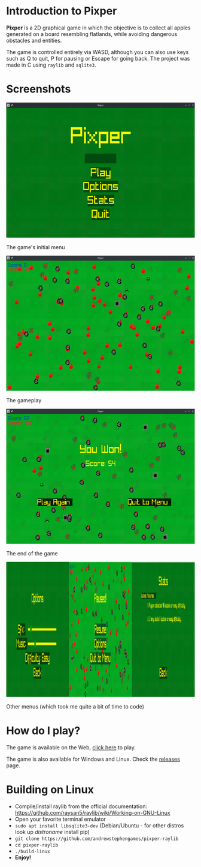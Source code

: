 # Introduction to Pixper

**Pixper** is a 2D graphical game in which the objective is to collect all apples generated on a board resembling flatlands, while avoiding dangerous obstacles and entities.

The game is controlled entirely via WASD, although you can also use keys such as Q to quit, P for pausing or Escape for going back. The project was made in C using `raylib` and `sqlite3`.

# Screenshots


<img src="./docs/images/menu1.png" alt="Initial menu" width="640" height="360"/>

The game's initial menu

<img src="./docs/images/gameplay.png" alt="Gameplay" width="640" height="360"/>

The gameplay

<img src="./docs/images/win.png" alt="You won!" width="640" height="360"/>

The end of the game

<img src="./docs/images/menu2.png" alt="3 in 1" width="1920" height="360"/>

Other menus (which took me quite a bit of time to code)

# How do I play?

The game is available on the Web, <a href="https://andrewstephen.xyz/pixper">click here</a> to play.

The game is also available for Windows and Linux. Check the <a href="https://github.com/andrewstephengames/pixper-raylib/releases">releases</a> page.

# Building on Linux

* Compile/install raylib from the official documentation: https://github.com/raysan5/raylib/wiki/Working-on-GNU-Linux
* Open your favorite terminal emulator
* `sudo apt install libsqlite3-dev` (Debian/Ubuntu - for other distros look up _distroname_ install pip)
* `git clone https://github.com/andrewstephengames/pixper-raylib`
* `cd pixper-raylib`
* `./build-linux`
* **Enjoy!**
